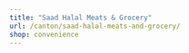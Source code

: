 ```yaml
---
title: "Saad Halal Meats & Grocery"
url: /canton/saad-halal-meats-and-grocery/
shop: convenience
---
```

